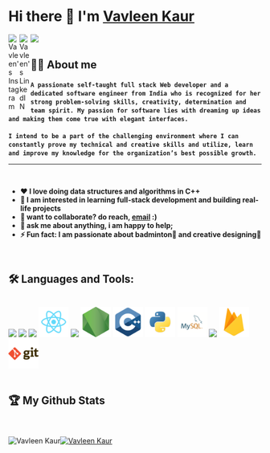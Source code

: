 <h1><b> Hi there 👋 I'm <a href="https://github.com/VavleenKaur">Vavleen Kaur</a></b></h1>

<!--
**VavleenKaur/VavleenKaur** is a ✨ _special_ ✨ repository because its `README.md` (this file) appears on your GitHub profile.

Here are some ideas to get you started:

- 🔭 I’m currently working on ...
- 🌱 I’m currently learning ...
- 👯 I’m looking to collaborate on ...
- 🤔 I’m looking for help with ...
- 💬 Ask me about ...
- 📫 How to reach me: ...
- 😄 Pronouns: ...
- ⚡ Fun fact: ...
-->
<a href="https://www.instagram.com/vavleen_kaur991/">
  <img align="left" alt="Vavleen's Instagram" width="22px" src="https://raw.githubusercontent.com/hussainweb/hussainweb/main/icons/instagram.png" />
</a>
<a href="https://www.linkedin.com/in/vavleen-kaur-88b6b41a1/">
  <img align="left" alt="Vavleen's LinkedIN" width="22px" src="https://raw.githubusercontent.com/peterthehan/peterthehan/master/assets/linkedin.svg" />
</a>

![](https://visitor-badge.glitch.me/badge?page_id=vavleenkaur.vavleenkaur)
<br>
<h2><b>👩‍💻 About me</b></h2>
<code><b>A passionate self-taught full stack Web developer and a dedicated software engineer from India who is recognized for her strong problem-solving skills, creativity, determination and team spirit. My passion for software lies with dreaming up ideas and making them come true with elegant interfaces.</b></code><br><br>
<code><b>I intend to be a part of the challenging environment where I can constantly prove my technical and creative skills and utilize, learn and improve my knowledge for the organization’s best possible growth.</b></code>
<hr>
<br>

- **❤️ I love doing data structures and algorithms in C++**
- **🤩 I am interested in learning full-stack development and building real-life projects**
- **📧 want to collaborate? do reach, [email](mailto:shynaishu1910@gmail.com) :)**
- **💬 ask me about anything, i am happy to help;**
- **⚡ Fun fact: I am passionate about badminton🏸 and creative designing💟**
<br>

<h2><b>🛠 Languages and Tools:</b></h2>
<br>
<code><img height="70" src="https://user-images.githubusercontent.com/25181517/117447535-f00a3a00-af3d-11eb-89bf-45aaf56dbaf1.png"></code>
<code><img height="70" src="https://user-images.githubusercontent.com/25181517/117447663-0fa16280-af3e-11eb-8677-bcf8e4f8e298.png"></code>
<code><img height="70" src="https://user-images.githubusercontent.com/25181517/117447155-6a868a00-af3d-11eb-9cfe-245df15c9f3f.png"></code>
<code><img height="60" src="https://raw.githubusercontent.com/github/explore/80688e429a7d4ef2fca1e82350fe8e3517d3494d/topics/react/react.png"></code>
<code><img height="70" src="https://user-images.githubusercontent.com/25181517/121402101-c89df700-c959-11eb-8b4a-bbadf9e84b30.png"></code>
<code><img height="60" src="https://raw.githubusercontent.com/github/explore/80688e429a7d4ef2fca1e82350fe8e3517d3494d/topics/nodejs/nodejs.png"></code>
<code><img height="60" src="https://raw.githubusercontent.com/github/explore/80688e429a7d4ef2fca1e82350fe8e3517d3494d/topics/cpp/cpp.png"></code>
<code><img height="60" src="https://raw.githubusercontent.com/github/explore/80688e429a7d4ef2fca1e82350fe8e3517d3494d/topics/python/python.png"></code>
<code><img height="60" src="https://raw.githubusercontent.com/github/explore/80688e429a7d4ef2fca1e82350fe8e3517d3494d/topics/mysql/mysql.png"></code>
<code><img height="70" src="https://user-images.githubusercontent.com/25181517/117208736-bdedc080-adf5-11eb-912f-61c7d43705f6.png"></code>
<code><img height="60" src="https://raw.githubusercontent.com/github/explore/80688e429a7d4ef2fca1e82350fe8e3517d3494d/topics/firebase/firebase.png"></code>
<code><img height="60" src="https://raw.githubusercontent.com/github/explore/80688e429a7d4ef2fca1e82350fe8e3517d3494d/topics/git/git.png"></code>
<br>
<br>

<h2><b>🏆 My Github Stats</b></h2>
<br><br>
  <a href="https://github.com/VavleenKaur" target="_blank">
<img src="https://github-readme-stats.vercel.app/api?username=VavleenKaur&show_icons=true&theme=radical" align="left" alt="Vavleen Kaur"/>
  </a>
  <a href="https://github.com/VavleenKaur" target="_blank">
<img src="https://github-readme-stats.vercel.app/api/top-langs/?username=VavleenKaur&hide=jupyter%20notebook&theme=radical&include_all_commits=true&layout=compact"  alt="Vavleen Kaur" width="400" height="200"/>
  </a>



